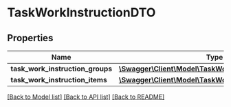 # TaskWorkInstructionDTO

## Properties
Name | Type | Description | Notes
------------ | ------------- | ------------- | -------------
**task_work_instruction_groups** | [**\Swagger\Client\Model\TaskWorkInstructionGroupDTO[]**](TaskWorkInstructionGroupDTO.md) |  | [optional] 
**task_work_instruction_items** | [**\Swagger\Client\Model\TaskWorkInstructionItemDTO[]**](TaskWorkInstructionItemDTO.md) |  | [optional] 

[[Back to Model list]](../README.md#documentation-for-models) [[Back to API list]](../README.md#documentation-for-api-endpoints) [[Back to README]](../README.md)


